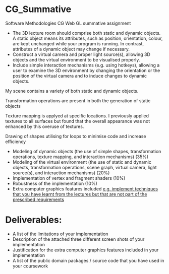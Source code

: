 # CG_Summative
Software Methodologies CG Web GL summative assignment



+ The 3D lecture room should comprise both static and dynamic objects. A static object means its attributes, such as position, orientation, colour, are kept unchanged while your program is running. In contrast, attributes of a dynamic object may change if necessary.
+ Construct a virtual camera and proper light source(s), allowing 3D objects and the virtual environment to be visualised properly.
+ Include simple interaction mechanisms (e.g. using hotkeys), allowing a user to examine the 3D environment by changing the orientation or the position of the virtual camera and to induce changes to dynamic objects.

My scene contains a variety of both static and dynamic objects. 

Transformation operations are present in both the generation of static objects

Texture mapping is applyed at specific locations. I previously applied textures to all surfaces but found that the overall appearance was not enhanced by this overuse of textures.

Drawing of shapes utilising for loops to minimise code and increase efficiency

+ Modeling of dynamic objects (the use of simple shapes, transformation operations, texture mapping, and interaction mechanisms) (35%)
+ Modeling of the virtual environment (the use of static and dynamic objects, transformation 
operations, scene graph, virtual camera, light source(s), and interaction mechanisms) (20%)
+ Implementation of vertex and fragment shaders (10%)
+ Robustness of the implementation (10%)
+ Extra computer graphics features included [e.g. implement techniques that you have learnt from the lectures but that are not part of the prescribed requirements](5%)

# Deliverables:
+ A list of the limitations of your implementation
+ Description of the attached three different screen shots of your implementation
+ Justification for the extra computer graphics features included in your implementation
+ A list of the public domain packages / source code that you have used in your coursework
